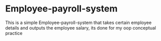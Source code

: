 # Employee-payroll-system
This is a simple Employee-payroll-system that takes certain employee details and outputs the employee salary, its done for my oop conceptual practice 

